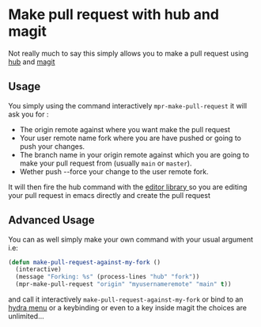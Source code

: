# Make pull request with hub and magit

Not really much to say this simply allows you to make a pull request using
[hub](https://hub.github.com/) and [magit](https://magit.vc/)

## Usage

You simply using the command interactively `mpr-make-pull-request` it will ask you for :

* The origin remote against where you want make the pull request
* Your user remote name fork where you are have pushed or going to push your
  changes.
* The branch name in your origin remote against which you are going to make your
  pull request from (usually `main` or `master`).
* Wether push --force your change to the user remote fork.

It will then fire the hub command with the [editor library
](https://github.com/magit/with-editor) so you are editing your pull request in
emacs directly and create the pull request

## Advanced Usage

You can as well simply make your own command with your usual argument i.e:

```lisp
(defun make-pull-request-against-my-fork ()
  (interactive)
  (message "Forking: %s" (process-lines "hub" "fork"))
  (mpr-make-pull-request "origin" "myusernameremote" "main" t))
```

and call it interactively `make-pull-request-against-my-fork` or bind to an
[hydra menu](https://github.com/abo-abo/hydra) or a keybinding or even to a key
inside magit the choices are unlimited...
